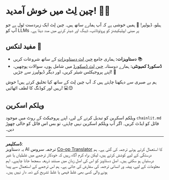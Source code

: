 <!--
CO_OP_TRANSLATOR_METADATA:
{
  "original_hash": "c49526c7abc56b0b5f1e835c1739f18e",
  "translation_date": "2025-08-29T11:06:23+00:00",
  "source_file": "11-agentic-protocols/code_samples/github-mcp/chainlit.md",
  "language_code": "ur"
}
-->
# چین لِٹ میں خوش آمدید! 🚀🤖

ہیلو، ڈیولپر! 👋 ہمیں خوشی ہے کہ آپ ہمارے ساتھ ہیں۔ چین لِٹ ایک زبردست ٹول ہے جو آپ کو LLMs پر مبنی ایپلیکیشنز کو پروٹوٹائپ، ڈیبگ اور شیئر کرنے میں مدد دیتا ہے۔

## مفید لنکس 🔗

- **دستاویزات:** ہماری جامع [چین لِٹ دستاویزات](https://docs.chainlit.io) کے ساتھ شروعات کریں 📚  
- **ڈسکورڈ کمیونٹی:** ہمارے دوستانہ [چین لِٹ ڈسکورڈ](https://discord.gg/k73SQ3FyUh) میں شامل ہوں، سوالات پوچھیں، اپنے پروجیکٹس شیئر کریں، اور دیگر ڈیولپرز سے جڑیں! 💬  

ہم بے صبری سے دیکھنا چاہتے ہیں کہ آپ چین لِٹ کے ساتھ کیا تخلیق کرتے ہیں! خوش رہیں اور کوڈنگ کا لطف اٹھائیں! 💻😊  

## ویلکم اسکرین

ویلکم اسکرین کو تبدیل کرنے کے لیے، اپنے پروجیکٹ کے روٹ میں موجود `chainlit.md` فائل کو ایڈٹ کریں۔ اگر آپ ویلکم اسکرین نہیں چاہتے، تو بس اس فائل کو خالی چھوڑ دیں۔  

---

**ڈسکلیمر**:  
یہ دستاویز AI ترجمہ سروس [Co-op Translator](https://github.com/Azure/co-op-translator) کا استعمال کرتے ہوئے ترجمہ کی گئی ہے۔ ہم درستگی کے لیے کوشش کرتے ہیں، لیکن براہ کرم آگاہ رہیں کہ خودکار ترجمے میں غلطیاں یا غیر درستیاں ہو سکتی ہیں۔ اصل دستاویز کو اس کی اصل زبان میں مستند ذریعہ سمجھا جانا چاہیے۔ اہم معلومات کے لیے، پیشہ ور انسانی ترجمہ کی سفارش کی جاتی ہے۔ ہم اس ترجمے کے استعمال سے پیدا ہونے والی کسی بھی غلط فہمی یا غلط تشریح کے ذمہ دار نہیں ہیں۔